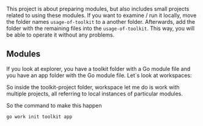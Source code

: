This project is about preparing modules, but also includes small projects related to using these modules. If you want to examine / run it locally, move the folder names `usage-of-toolkit` to a another folder. Afterwards, add the folder with the remaining files into the `usage-of-toolkit`. This way, you will be able to operate it without any problems.

## Modules

If you look at explorer, you have a toolkit folder with a Go module file and you have an app folder with the Go module file. Let`s look at workspaces:

So inside the toolkit-project folder, workspace let me do is work with multiple projects, all referring to local instances of particular modules.

So the command to make this happen

```
go work init toolkit app
```